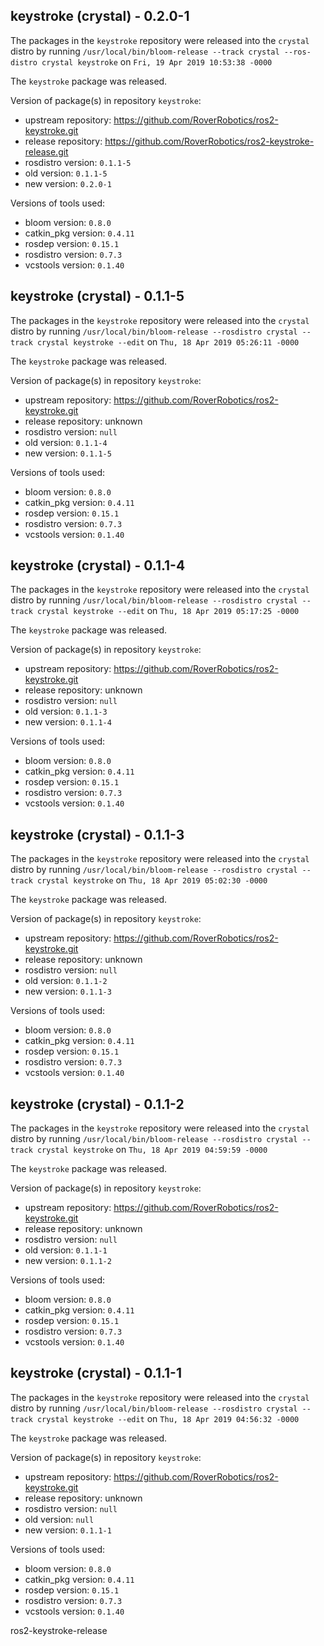 ## keystroke (crystal) - 0.2.0-1

The packages in the `keystroke` repository were released into the `crystal` distro by running `/usr/local/bin/bloom-release --track crystal --ros-distro crystal keystroke` on `Fri, 19 Apr 2019 10:53:38 -0000`

The `keystroke` package was released.

Version of package(s) in repository `keystroke`:

- upstream repository: https://github.com/RoverRobotics/ros2-keystroke.git
- release repository: https://github.com/RoverRobotics/ros2-keystroke-release.git
- rosdistro version: `0.1.1-5`
- old version: `0.1.1-5`
- new version: `0.2.0-1`

Versions of tools used:

- bloom version: `0.8.0`
- catkin_pkg version: `0.4.11`
- rosdep version: `0.15.1`
- rosdistro version: `0.7.3`
- vcstools version: `0.1.40`


## keystroke (crystal) - 0.1.1-5

The packages in the `keystroke` repository were released into the `crystal` distro by running `/usr/local/bin/bloom-release --rosdistro crystal --track crystal keystroke --edit` on `Thu, 18 Apr 2019 05:26:11 -0000`

The `keystroke` package was released.

Version of package(s) in repository `keystroke`:

- upstream repository: https://github.com/RoverRobotics/ros2-keystroke.git
- release repository: unknown
- rosdistro version: `null`
- old version: `0.1.1-4`
- new version: `0.1.1-5`

Versions of tools used:

- bloom version: `0.8.0`
- catkin_pkg version: `0.4.11`
- rosdep version: `0.15.1`
- rosdistro version: `0.7.3`
- vcstools version: `0.1.40`


## keystroke (crystal) - 0.1.1-4

The packages in the `keystroke` repository were released into the `crystal` distro by running `/usr/local/bin/bloom-release --rosdistro crystal --track crystal keystroke --edit` on `Thu, 18 Apr 2019 05:17:25 -0000`

The `keystroke` package was released.

Version of package(s) in repository `keystroke`:

- upstream repository: https://github.com/RoverRobotics/ros2-keystroke.git
- release repository: unknown
- rosdistro version: `null`
- old version: `0.1.1-3`
- new version: `0.1.1-4`

Versions of tools used:

- bloom version: `0.8.0`
- catkin_pkg version: `0.4.11`
- rosdep version: `0.15.1`
- rosdistro version: `0.7.3`
- vcstools version: `0.1.40`


## keystroke (crystal) - 0.1.1-3

The packages in the `keystroke` repository were released into the `crystal` distro by running `/usr/local/bin/bloom-release --rosdistro crystal --track crystal keystroke` on `Thu, 18 Apr 2019 05:02:30 -0000`

The `keystroke` package was released.

Version of package(s) in repository `keystroke`:

- upstream repository: https://github.com/RoverRobotics/ros2-keystroke.git
- release repository: unknown
- rosdistro version: `null`
- old version: `0.1.1-2`
- new version: `0.1.1-3`

Versions of tools used:

- bloom version: `0.8.0`
- catkin_pkg version: `0.4.11`
- rosdep version: `0.15.1`
- rosdistro version: `0.7.3`
- vcstools version: `0.1.40`


## keystroke (crystal) - 0.1.1-2

The packages in the `keystroke` repository were released into the `crystal` distro by running `/usr/local/bin/bloom-release --rosdistro crystal --track crystal keystroke` on `Thu, 18 Apr 2019 04:59:59 -0000`

The `keystroke` package was released.

Version of package(s) in repository `keystroke`:

- upstream repository: https://github.com/RoverRobotics/ros2-keystroke.git
- release repository: unknown
- rosdistro version: `null`
- old version: `0.1.1-1`
- new version: `0.1.1-2`

Versions of tools used:

- bloom version: `0.8.0`
- catkin_pkg version: `0.4.11`
- rosdep version: `0.15.1`
- rosdistro version: `0.7.3`
- vcstools version: `0.1.40`


## keystroke (crystal) - 0.1.1-1

The packages in the `keystroke` repository were released into the `crystal` distro by running `/usr/local/bin/bloom-release --rosdistro crystal --track crystal keystroke --edit` on `Thu, 18 Apr 2019 04:56:32 -0000`

The `keystroke` package was released.

Version of package(s) in repository `keystroke`:

- upstream repository: https://github.com/RoverRobotics/ros2-keystroke.git
- release repository: unknown
- rosdistro version: `null`
- old version: `null`
- new version: `0.1.1-1`

Versions of tools used:

- bloom version: `0.8.0`
- catkin_pkg version: `0.4.11`
- rosdep version: `0.15.1`
- rosdistro version: `0.7.3`
- vcstools version: `0.1.40`


ros2-keystroke-release
